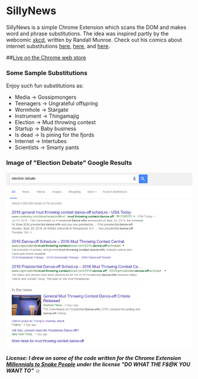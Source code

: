 # SillyNews

SillyNews is a simple Chrome Extension which scans the DOM and makes word and phrase substitutions. The idea was inspired partly by the webcomic [xkcd](http://xkcd.com/), written by Randall Munroe. Check out his comics about internet substitutions [here](http://xkcd.com/1288/), [here](https://xkcd.com/1625/), and [here](https://xkcd.com/1679/).

##[Live on the Chrome web store](https://chrome.google.com/webstore/detail/silly-news/gachpmlociiniidjabhhggpkolfnbkfi)

### Some Sample Substitutions

Enjoy such fun substitutions as:

- Media → Gossipmongers
- Teenagers → Ungrateful offspring
- Wormhole → Stargate
- Instrument → Thingamajig
- Election → Mud throwing contest
- Startup → Baby business
- Is dead → Is pining for the fjords
- Internet → Intertubes
- Scientists → Smarty pants

### Image of "Election Debate" Google Results

![Election Google Results](/ElectionScrnGrab.png)

##### License: I drew on some of the code written for the Chrome Extension [Millennials to Snake People](https://github.com/ericwbailey/millennials-to-snake-people) under the license "DO WHAT THE F$@K YOU WANT TO" ☺
